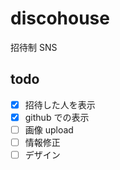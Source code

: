 # discohouse

招待制 SNS

## todo

- [x] 招待した人を表示
- [x] github での表示
- [ ] 画像 upload
- [ ] 情報修正
- [ ] デザイン
